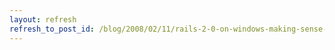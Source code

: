 ```yaml
---
layout: refresh
refresh_to_post_id: /blog/2008/02/11/rails-2-0-on-windows-making-sense-of-old-tutorials/index
---
```

